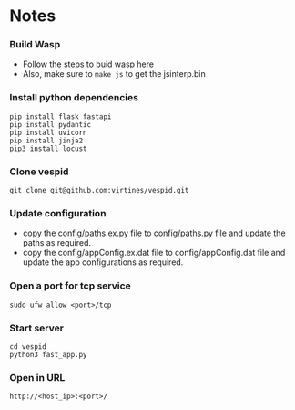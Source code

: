 # Notes


### Build Wasp
- Follow the steps to buid wasp [here](https://github.com/virtines/wasp#build-instructions)
- Also, make sure to ```make js``` to get the jsinterp.bin

### Install python dependencies
```
pip install flask fastapi
pip install pydantic
pip install uvicorn
pip install jinja2
pip3 install locust
```

### Clone vespid
```
git clone git@github.com:virtines/vespid.git
```

### Update configuration
- copy the config/paths.ex.py file to config/paths.py file and update the paths as required.
- copy the config/appConfig.ex.dat file to config/appConfig.dat file and update the app configurations as required.


### Open a port for tcp service
```
sudo ufw allow <port>/tcp
```

### Start server
```
cd vespid
python3 fast_app.py
```

### Open in URL
```
http://<host_ip>:<port>/
```
